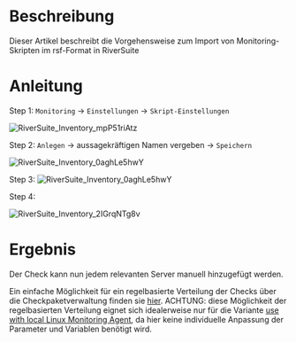 # Beschreibung

Dieser Artikel beschreibt die Vorgehensweise zum Import von Monitoring-Skripten im rsf-Format in RiverSuite

# Anleitung

Step 1: `Monitoring` -> `Einstellungen` -> `Skript-Einstellungen`

![RiverSuite_Inventory_mpP51riAtz](https://user-images.githubusercontent.com/119604651/208198649-8543ac8f-75eb-4507-885b-5273fd50c944.png)

Step 2: `Anlegen` -> aussagekräftigen Namen vergeben -> `Speichern`

![RiverSuite_Inventory_0aghLe5hwY](https://user-images.githubusercontent.com/119604651/208199030-66ab091b-9cd5-4d0d-b9c7-244d6745a5b7.png)

Step 3: 
![RiverSuite_Inventory_0aghLe5hwY](https://user-images.githubusercontent.com/119604651/208199799-698b81d3-29ff-459a-875c-46fd96745898.png)

Step 4:

![RiverSuite_Inventory_2IGrqNTg8v](https://user-images.githubusercontent.com/119604651/208199828-e5557027-cdc1-45d0-b0ad-a76cc72e1702.png)

# Ergebnis

Der Check kann nun jedem relevanten Server manuell hinzugefügt werden.

Ein einfache Möglichkeit für ein regelbasierte Verteilung der Checks über die Checkpaketverwaltung finden sie <a href="https://github.com/aconitas/3CX-Monitoring/blob/main/Scripts%20(use%20with%20local%20Linux%20Monitoring%20Agent)/Checkpaketverwaltung.md">hier</a>.
ACHTUNG: diese Möglichkeit der regelbasierten Verteilung eignet sich idealerweise nur für die Variante <a href="https://github.com/aconitas/3CX-Monitoring/tree/main/Scripts%20(use%20with%20local%20Linux%20Monitoring%20Agent)">use with local Linux Monitoring Agent</a>, da hier keine individuelle Anpassung der Parameter und Variablen benötigt wird.
